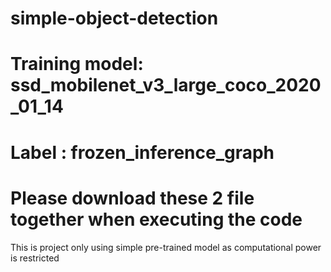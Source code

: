 # simple-object-detection
# Training model: ssd_mobilenet_v3_large_coco_2020_01_14
# Label : frozen_inference_graph
# Please download these 2 file together when executing the code
This is project only using simple pre-trained model as computational power is restricted
